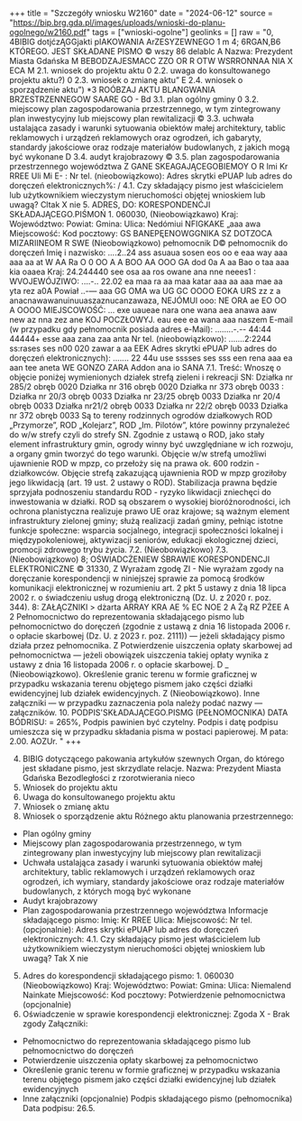 +++
title = "Szczegóły wniosku W2160"
date = "2024-06-12"
source = "https://bip.brg.gda.pl/images/uploads/wnioski-do-planu-ogolnego/w2160.pdf"
tags = ["wnioski-ogolne"]
geolinks = []
raw = "0, 4BIBIG dotjćzĄGGjakti pIAKOWANIA ArZESYZEWNEGO 1 m 4; 6RGAN,B6 KTÓREGO. JEST SKŁADANE PISMO © wszy 86 delablc A Nazwa: Prezydent Miasta Gdańska M BEBODZAJESMACC ZZO OR R OTW WSRRONNAA NIA X ECA M 2.1. wniosek do projektu aktu 0 2.2. uwaga do konsultowanego projektu aktu?) 0 2.3. wniosek o zmianę aktu” E 2.4. wniosek o sporządzenie aktu”) *3 ROÓBZAJ AKTU BLANGWANIA BRZESTRZENNEGOW SAARE GO - Bd 3.1. plan ogólny gminy 0 3.2. miejscowy plan zagospodarowania przestrzennego, w tym zintegrowany plan inwestycyjny lub miejscowy plan rewitalizacji © 3.3. uchwała ustalająca zasady i warunki sytuowania obiektów małej architektury, tablic reklamowych i urządzeń reklamowych oraz ogrodzeń, ich gabaryty, standardy jakościowe oraz rodzaje materiałów budowlanych, z jakich mogą być wykonane D 3.4. audyt krajobrazowy © 3.5. plan zagospodarowania przestrzennego województwa Z GANE SKEAGAJĄCEGOBIEMOY O R Imi Kr RREE Uli Mi E- : Nr tel. (nieobowiązkowo): Adres skrytki ePUAP lub adres do doręczeń elektronicznych%: / 4.1. Czy składający pismo jest właścicielem lub użytkownikiem wieczystym nieruchomości objętej wnioskiem lub uwagą? Cltak X nie 5. ADRES, DO: KORESPONDENĆJI SKŁADAJĄCEGO.PIŚMOŃ 1. 060030, (Nieobowiązkawo) Kraj: Województwo: Powiat: Gmina: Ulica: Nedómiui  NFIGKAKE „aaa awa Miejscowość: Kod pocztowy: GS BANEPĘENOWGGNIKA SZ DOTZOCA MIZARIINEOM R SWE (Nieobowiązkowo)  pełnomocnik  D© pełnomocnik do doręczeń  Imię i nazwisko: ....2..24 ass asuaua sosen eos oo e eaa way aaa aaa aa at W AA Ra O 0 OO A A BOO AA OOO GA dod 0a A aa Bao o taa aaa kia oaaea Kraj: 24.244440 see osa aa ros owane ana nne neees1 : WVOJEWÓJZIWO: ....-.. 22.02 ea maa ra aa maa katar aaa aa aaa mae aa yta rez a0A Powiał ..-— aaa GG OMA wa UG GC OOOO EOKA URS zz z a anacnawawanuinuuaszaznucanzawaza, NEJÓMUI ooo: NE ORA ae EO OO A OOOO MIEJSCOWOŚĆ: ... exe uaueae nara one wana aea anawa aaw new az nna zez ane KOJ POCZŁOWYJ. eau eee ea wana aaa naszem E-mail (w przypadku gdy pełnomocnik posiada adres e-Mail): ........-.-- 44:44 44444+ esse aaa zana zaa anta Nr tel. (nieobowiązkowo): .......2:2244 ss:rases ses n00 020 zawar a aa EEK Adres skrytki ePUAP lub adres do doręczeń elektronicznych): ....... 22 44u use sssses ses sss een rena aaa ea aan tee aneta WE GONZO ZARA Addon ana io SANA 7.1. Treść: Wnoszę o objęcie poniżej wymienionych działek strefą zieleni i rekreacji SN: Działka nr 285/2 obręb 0020 Działka nr 316 obręb 0020 Działka nr 373 obręb 0033 : Działka nr 20/3 obręb 0033 Działka nr 23/25 obręb 0033 Działka nr 20/4 obręb 0033 Działka nr21/2 obręb 0033 Działka nr 22/2 obręb 0033 Działka nr 372 obręb 0033 Są to tereny rodzinnych ogrodów działkowych ROD „Przymorze”, ROD „Kolejarz”, ROD „Im. Pilotów”, które powinny przynależeć do w/w strefy czyli do strefy SN. Zgodnie z ustawą o ROD, jako stały element infrastruktury gmin, ogrody winny być uwzględniane w ich rozwoju, a organy gmin tworzyć do tego warunki. Objęcie w/w strefą umożliwi ujawnienie ROD w mpzp, co przełoży się na prawa ok. 600 rodzin - działkowców. Objęcie strefą zakazującą ujawnienia ROD w mpzp groziłoby jego likwidacją (art. 19 ust. 2 ustawy o ROD). Stabilizacja prawna będzie sprzyjała podnoszeniu standardu ROD - ryzyko likwidacji zniechęci do inwestowania w działki. ROD są obszarem o wysokiej bioróżnorodności, ich ochrona planistyczna realizuje prawo UE oraz krajowe; są ważnym element infrastruktury zielonej gminy; służą realizacji zadań gminy, pełniąc istotne funkcje społeczne: wsparcia socjalnego, integracji społeczności lokalnej i międzypokoleniowej, aktywizacji seniorów, edukacji ekologicznej dzieci, promocji zdrowego trybu życia. 7.2. (Nieobowiązkowo) 7.3. (Nieobowiązkowo) 8; OŚWIADCŻENIEW ŚBRAWIE KORESPONDENCJI ELEKTRONICZNE © 31330, Z Wyrażam zgodę ZI - Nie wyrażam zgody na doręczanie korespondencji w niniejszej sprawie za pomocą środków komunikacji elektronicznej w rozumieniu art. 2 pkt 5 ustawy z dnia 18 lipca 2002 r. o świadczeniu usług drogą elektroniczną (Dz. U. z 2020 r. poz. 344). 8: ZAŁĄCZNIKI > dżarta ARRAY KRA AE % EC NOE 2 A Żą RZ PŻEE A 2 Pełnomocnictwo do reprezentowania składającego pismo lub pełnomocnictwo do doręczeń (zgodnie z ustawą z dnia 16 listopada 2006 r. o opłacie skarbowej (Dz. U. z 2023 r. poz. 2111)) — jeżeli składający pismo działa przez pełnomocnika. Z Potwierdzenie uiszczenia opłaty skarbowej ad pełnomocnictwa — jeżeli obowiązek uiszczenia takiej opłaty wynika z ustawy z dnia 16 listopada 2006 r. o opłacie skarbowej. D _ (Nieobowiązkowo). Określenie granic terenu w formie graficznej w przypadku wskazania terenu objętego pismem jako części działki ewidencyjnej lub działek ewidencyjnych. Z (Nieobowiązkowo). Inne załączniki — w przypadku zaznaczenia pola należy podać nazwy — załączników. 10. PODPIS'SKŁADAJĄCEGO.PISMG (PEŁNOMOCNIKA) DATA BÓDRISU: = 265%, Podpis pawinien być czytelny. Podpis i datę podpisu umieszcza się w przypadku składania pisma w postaci papierowej. M pata: 2.00. AOZUr. "
+++

4. BIBIG dotyczącego pakowania artykułów szewnych
Organ, do którego jest składane pismo, jest skrzydlate relacje.
Nazwa: Prezydent Miasta Gdańska
Bezodległości z rzorotwierania nieco
1. Wniosek do projektu aktu
2. Uwaga do konsultowanego projektu aktu
3. Wniosek o zmianę aktu
4. Wniosek o sporządzenie aktu
Różnego aktu planowania przestrzennego:
- Plan ogólny gminy
- Miejscowy plan zagospodarowania przestrzennego, w tym zintegrowany plan inwestycyjny lub miejscowy plan rewitalizacji
- Uchwała ustalająca zasady i warunki sytuowania obiektów małej architektury, tablic reklamowych i urządzeń reklamowych oraz ogrodzeń, ich wymiary, standardy jakościowe oraz rodzaje materiałów budowlanych, z których mogą być wykonane
- Audyt krajobrazowy
- Plan zagospodarowania przestrzennego województwa
Informacje składającego pismo:
Imię:
Kr
RREE
Ulica:
Miejscowość:
Nr tel. (opcjonalnie):
Adres skrytki ePUAP lub adres do doręczeń elektronicznych:
4.1. Czy składający pismo jest właścicielem lub użytkownikiem wieczystym nieruchomości objętej wnioskiem lub uwagą?
Tak X nie
5. Adres do korespondencji składającego pismo: 1. 060030
(Nieobowiązkowo)
Kraj: Województwo:
Powiat: Gmina:
Ulica: Niemalend  Nainkate
Miejscowość: Kod pocztowy:
Potwierdzenie pełnomocnictwa (opcjonalnie)
8. Oświadczenie w sprawie korespondencji elektronicznej:
Zgoda X - Brak zgody
Załączniki:
- Pełnomocnictwo do reprezentowania składającego pismo lub pełnomocnictwo do doręczeń
- Potwierdzenie uiszczenia opłaty skarbowej za pełnomocnictwo
- Określenie granic terenu w formie graficznej w przypadku wskazania terenu objętego pismem jako części działki ewidencyjnej lub działek ewidencyjnych
- Inne załączniki (opcjonalnie)
Podpis składającego pismo (pełnomocnika) Data podpisu: 26.5.


